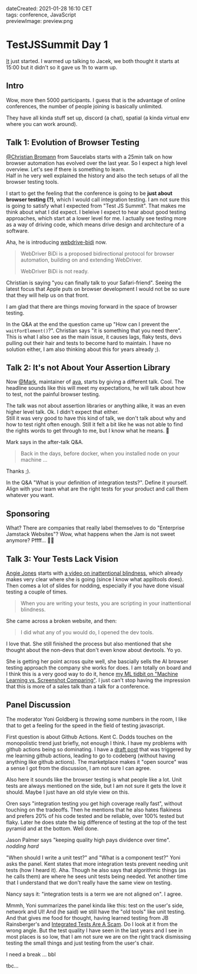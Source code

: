 dateCreated: 2021-01-28 16:10 CET  
tags: conference, JavaScript  
previewImage: preview.png  

# TestJSSummit Day 1

[It](https://www.testjssummit.com/) 
just started. I warmed up talking to Jacek, we both thought it starts at 15:00
but it didn't so it gave us 1h to warm up.

## Intro

Wow, more then 5000 participants.
I guess that is the advantage of online conferences, the number of people joining
is basically unlimited.

They have all kinda stuff set up, discord (a chat), spatial (a kinda virtual env where you can work around).

## Talk 1: Evolution of Browser Testing

[@Christian Bromann](https://twitter.com/bromann) 
from Saucelabs starts with a 25min talk on how browser 
automation has evolved over the last year. So I expect a high level overview.
Let's see if there is something to learn.  
Half in he very well explained the history and also the tech setups of all the browser
testing tools.

I start to get the feeling that the conference is going to be **just about browser testing (?)**,
which I would call integration testing. I am not sure this is going to satisfy what
I expected from "Test JS Summit". That makes me think about what I did expect.
I beleive I expect to hear about good testing approaches, which start at a lower level
for me. I actually see testing more as a way of driving code, which means drive design
and architecture of a software.

Aha, he is introducing [webdrive-bidi](https://github.com/w3c/webdriver-bidi) now.

> WebDriver BiDi is a proposed bidirectional protocol for browser automation, building on and extending WebDriver.
> 
> WebDriver BiDi is not ready.

Christian is saying "you can finally talk to your Safari-friend".
Seeing the latest focus that Apple puts on browser development I would not be so sure that
they will help us on that front.

I am glad that there are things moving forward in the space of browser testing.

In the Q&A at the end the question came up "How can I prevent the `waitForElement()`?".
Christian says "it is something that you need there".
This is what I also see as the main issue, it causes lags, flaky tests, devs pulling out their hair
and tests to become hard to maintain. I have no solution either, I am also thinking about this
for years already ;).

## Talk 2: It's not About Your Assertion Library

Now [@Mark](https://twitter.com/novemberborn),
maintainer of [ava](https://github.com/avajs/ava), 
starts by giving a different talk. Cool.
The headline sounds like this will meet my expectations, he will talk about how to test,
not the painful browser testing.

The talk was not about assertion libraries or anything alike, it was an even higher
level talk. Ok. I didn't expect that either.  
Still it was very good to have this kind of talk, we don't talk about why and how to test
right often enough. Still it felt a bit like he was not able to find the rights words
to get through to me, but I know what he means. 🤔

Mark says in the after-talk Q&A.

> Back in the days, before docker, when you installed node on your machine ...

Thanks ;).

In the Q&A "What is your definition of integration tests?".
Define it yourself. Align with your team what are the right tests for your product
and call them whatever you want.

## Sponsoring

What? There are companies that really label themselves to do 
"Enterprise Jamstack Websites"? Wow, what happens when the Jam is not sweet anymore?
Pffff... 🤷🏽

## Talk 3: Your Tests Lack Vision

[Angie Jones](https://twitter.com/techgirl1908)
starts with [a video on inattentional blindness](https://www.youtube.com/watch?v=ubNF9QNEQLA&t=15s), 
which already makes very clear where she is going (since I know what applitools does).
Then comes a lot of slides for nodding, especially if you have done visual testing a couple 
of times.

> When you are writing your tests, you are scripting in your inattentional blindness.

She came across a broken website, and then:
> I did what any of you would do, I opened the dev tools.

I love that. She still finished the process but also mentioned that she thought
about the non-devs that don't even know about devtools. Yo yo.

She is getting her point across quite well, she bascially sells the AI browser testing
approach the company she works for does. I am totally on board and I think this
is a very good way to do it, hence 
[my ML tidbit on "Machine Learning vs. Screenshot Comparing"](/tidbits/2020/08/machine-learning-vs-screenshot-comparing/).
I just can't stop having the impression that this is more of a sales talk
than a talk for a conference.

## Panel Discussion 

The moderator Yoni Goldberg is throwing some numbers in the room, I like that to
get a feeling for the speed in the field of testing javascript.

First question is about Github Actions. Kent C. Dodds touches on the monopolistic
trend just briefly, not enough I think. I have my problems with github actions being
so dominating. I have a [draft post](/blog/2020/06/26-why-move-to-codeberg/) 
that was triggered by me learning github actions,
leading to go to codeberg (without having anything like github actions).
The marketplace makes it "open source" was a sense I got from the discussion, I am not
sure I can agree.

Also here it sounds like the browser testing is what people like a lot.
Unit tests are always mentioned on the side, but I am not sure it gets the love
it should. Maybe I just have an old style view on this.

Oren says "integration testing you get high coverage really fast", without
touching on the tradeoffs. Then he mentions that he also hates flakiness and
prefers 20% of his code tested and be reliable, over 100% tested but flaky.
Later he does state the big difference of testing at the top of the test pyramid
and at the bottom. Well done.

Jason Palmer says "keeping quality high pays dividence over time". *nodding hard*

"When should I write a unit test?" and "What is a component test?" Yoni asks the panel.
Kent states that more integration tests prevent needing unit tests (how I heard it). Aha.
Though he also says that algorithmic things (as he calls them) are 
where he sees unit tests being needed.
Yet another time that I understand that we don't really have the same view
on testing.

Nancy says it: "integration tests is a term we are not aligned on". I agree.

Mmmh, Yoni summarizes the panel kinda like this: test on the user's side, 
network and UI! And (he said) we still have the "old tools" like 
unit testing.
And that gives me food for thought, having learned testing from 
JB Rainsberger's and
[Integrated Tests Are A Scam](https://www.youtube.com/watch?v=VDfX44fZoMc).
Do I look at it from the wrong angle. But the test quality I have seen 
in the last years and I see in most places is so low, that I am not sure
we are on the right track dismissing testing the small things and just 
testing from the user's chair.

I need a break ... bbl

tbc...
